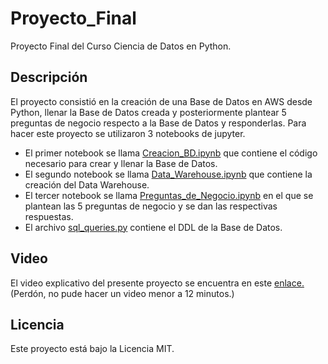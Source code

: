 # Proyecto_Final

Proyecto Final del Curso Ciencia de Datos en Python.

## Descripción

El proyecto consistió en la creación de una Base de Datos en AWS desde Python, llenar la Base de Datos creada y posteriormente plantear 5 preguntas de negocio respecto a la Base de Datos y responderlas. Para hacer este proyecto se utilizaron 3 notebooks de jupyter.

- El primer notebook se llama [Creacion_BD.ipynb](https://github.com/luistunag/Proyecto_Final/blob/main/Creacion_DB.ipynb) que contiene el código necesario para crear y llenar la Base de Datos.
- El segundo notebook se llama [Data_Warehouse.ipynb](https://github.com/luistunag/Proyecto_Final/blob/main/Data_Warehouse.ipynb) que contiene la creación del Data Warehouse.
- El tercer notebook se llama [Preguntas_de_Negocio.ipynb](https://github.com/luistunag/Proyecto_Final/blob/main/Preguntas_de_Negocio.ipynb) en el que se plantean las 5 preguntas de negocio y se dan las respectivas respuestas.
- El archivo [sql_queries.py](https://github.com/luistunag/Proyecto_Final/blob/main/sql_queries.py) contiene el DDL de la Base de Datos.


## Video

El video explicativo del presente proyecto se encuentra en este [enlace.](https://youtu.be/hrtkrOHaBCo) (Perdón, no pude hacer un video menor a 12 minutos.)

## Licencia

   
Este proyecto está bajo la Licencia MIT.
